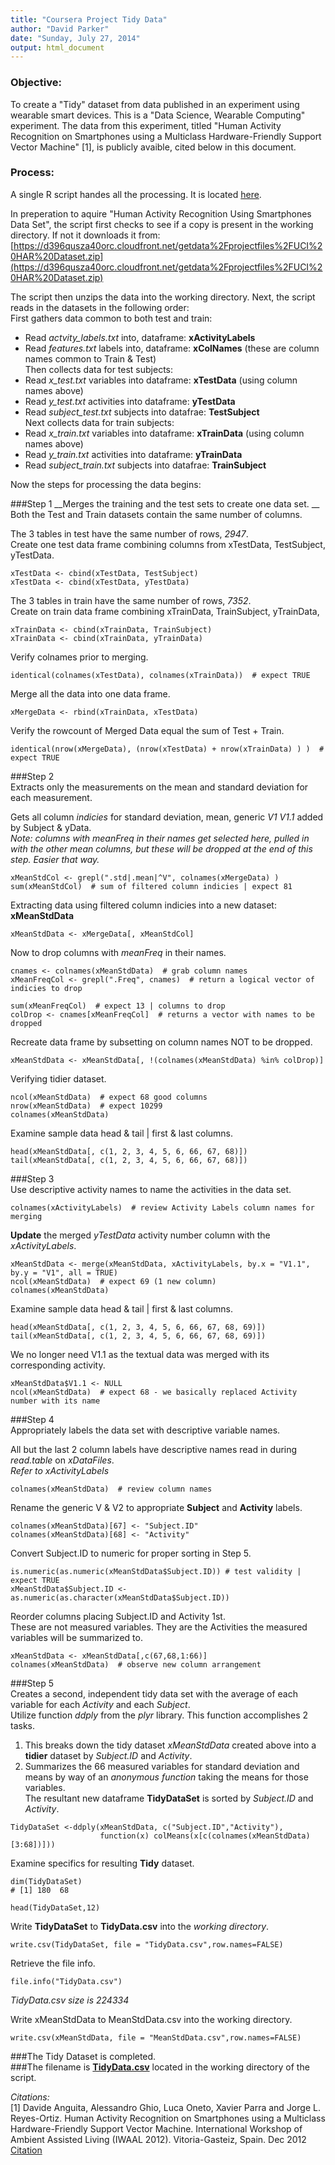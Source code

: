 ```yaml
---
title: "Coursera Project Tidy Data"
author: "David Parker"
date: "Sunday, July 27, 2014"
output: html_document
---
```


### Objective:
To create a "Tidy" dataset from data published in an experiment using wearable smart devices. This is a "Data Science, Wearable Computing" experiment. The data from this experiment, titled "Human Activity Recognition on Smartphones using a Multiclass Hardware-Friendly Support Vector Machine" [1], is publicly avaible, cited below in this document.

### Process:
A single R script handes all the processing. It is located [here](https://github.com/davparker/DataScience_03_Project/blob/master/run_analysis.R).  
  
In preperation to aquire "Human Activity Recognition Using Smartphones Data Set", the script first checks to see if a copy is present in the working directory. If not it downloads it from:  
[https://d396qusza40orc.cloudfront.net/getdata%2Fprojectfiles%2FUCI%20HAR%20Dataset.zip](https://d396qusza40orc.cloudfront.net/getdata%2Fprojectfiles%2FUCI%20HAR%20Dataset.zip)  
  
The script then unzips the data into the working directory. Next, the script reads in the datasets in the following order:  
First gathers data common to both test and train:  
+ Read *actvity_labels.txt* into, dataframe: __xActivityLabels__  
+ Read *features.txt* labels into, dataframe: __xColNames__ (these are column names common to Train & Test)  
Then collects data for test subjects:  
+ Read *x_test.txt* variables into dataframe: __xTestData__ (using column names above)  
+ Read *y_test.txt* activities into dataframe: __yTestData__  
+ Read *subject_test.txt* subjects into datafrae: __TestSubject__  
Next collects data for train subjects:  
+ Read *x_train.txt* variables into dataframe: __xTrainData__ (using column names above)  
+ Read *y_train.txt* activities into dataframe: __yTrainData__  
+ Read *subject_train.txt* subjects into datafrae: __TrainSubject__  
  
Now the steps for processing the data begins:    
  
###Step 1
__Merges the training and the test sets to create one data set. __  
Both the Test and Train datasets contain the same number of columns.  
  
The 3 tables in test have the same number of rows, _2947_.  
Create one test data frame combining columns from xTestData, TestSubject, yTestData.  
```{r}  
xTestData <- cbind(xTestData, TestSubject)   
xTestData <- cbind(xTestData, yTestData)   
```  
  
The 3 tables in train have the same number of rows, _7352_.  
Create on train data frame combining xTrainData, TrainSubject, yTrainData,  
```{r}  
xTrainData <- cbind(xTrainData, TrainSubject)  
xTrainData <- cbind(xTrainData, yTrainData)  
```  
  
Verify colnames prior to merging.  
```{r}  
identical(colnames(xTestData), colnames(xTrainData))  # expect TRUE  
```  
  
Merge all the data into one data frame.  
```{r}  
xMergeData <- rbind(xTrainData, xTestData)  
```  
  
Verify the rowcount of Merged Data equal the sum of Test + Train.  
```{r}  
identical(nrow(xMergeData), (nrow(xTestData) + nrow(xTrainData) ) )  # expect TRUE  
```  
  
###Step 2  
Extracts only the measurements on the mean and standard deviation for each measurement.  
  
Gets all column _indicies_ for standard deviation, mean, generic _V1_ _V1.1_ added by Subject & yData.  
_Note: columns with meanFreq in their names get selected here, pulled in with the other mean columns, but these will be dropped at the end of this step. Easier that way._    
```{r}  
xMeanStdCol <- grepl(".std|.mean|^V", colnames(xMergeData) )  
sum(xMeanStdCol)  # sum of filtered column indicies | expect 81  
```  
  
Extracting data using filtered column indicies into a new dataset: __xMeanStdData__  
```{r}  
xMeanStdData <- xMergeData[, xMeanStdCol]  
```  
Now to drop columns with _meanFreq_ in their names.  
```{r}  
cnames <- colnames(xMeanStdData)  # grab column names  
xMeanFreqCol <- grepl(".Freq", cnames)  # return a logical vector of indicies to drop  
```  
```{r}  
sum(xMeanFreqCol)  # expect 13 | columns to drop  
colDrop <- cnames[xMeanFreqCol]  # returns a vector with names to be dropped  
```  
  
Recreate data frame by subsetting on column names NOT to be dropped.  
```{r}  
xMeanStdData <- xMeanStdData[, !(colnames(xMeanStdData) %in% colDrop)]  
```  
Verifying tidier dataset.  
```{r}  
ncol(xMeanStdData)  # expect 68 good columns  
nrow(xMeanStdData)  # expect 10299  
colnames(xMeanStdData)  
```  
Examine sample data head & tail | first & last columns.  
```{r}  
head(xMeanStdData[, c(1, 2, 3, 4, 5, 6, 66, 67, 68)])  
tail(xMeanStdData[, c(1, 2, 3, 4, 5, 6, 66, 67, 68)])  
```  
  
###Step 3  
Use descriptive activity names to name the activities in the data set.  
```{r}  
colnames(xActivityLabels)  # review Activity Labels column names for merging  
```  

__Update__ the merged _yTestData_ activity number column with the _xActivityLabels_.  
```{r}  
xMeanStdData <- merge(xMeanStdData, xActivityLabels, by.x = "V1.1", by.y = "V1", all = TRUE)  
ncol(xMeanStdData)  # expect 69 (1 new column)  
colnames(xMeanStdData)  
```  
Examine sample data head & tail | first & last columns.  
```{r}  
head(xMeanStdData[, c(1, 2, 3, 4, 5, 6, 66, 67, 68, 69)])  
tail(xMeanStdData[, c(1, 2, 3, 4, 5, 6, 66, 67, 68, 69)])  
```  
We no longer need V1.1 as the textual data was merged with its corresponding activity.  
```{r}  
xMeanStdData$V1.1 <- NULL  
ncol(xMeanStdData)  # expect 68 - we basically replaced Activity number with its name  
```  
  
###Step 4  
Appropriately labels the data set with descriptive variable names.  
  
All but the last 2 column labels have descriptive names read in during _read.table_ on _xDataFiles_.  
_Refer to xActivityLabels_  
```{r}  
colnames(xMeanStdData)  # review column names  
```  
Rename the generic V & V2 to appropriate __Subject__ and __Activity__ labels.  
```{r}  
colnames(xMeanStdData)[67] <- "Subject.ID"  
colnames(xMeanStdData)[68] <- "Activity"  
```  
Convert Subject.ID to numeric for proper sorting in Step 5.  
```{r}  
is.numeric(as.numeric(xMeanStdData$Subject.ID)) # test validity | expect TRUE  
xMeanStdData$Subject.ID <- as.numeric(as.character(xMeanStdData$Subject.ID))  
```  
Reorder columns placing Subject.ID and Activity 1st.  
These are not measured variables. They are the Activities the measured variables will be summarized to.  
```{r}  
xMeanStdData <- xMeanStdData[,c(67,68,1:66)]  
colnames(xMeanStdData)  # observe new column arrangement  
``` 
  
###Step 5  
Creates a second, independent tidy data set with the average of each variable for each _Activity_ and each _Subject_.  
Utilize function _ddply_ from the _plyr_ library. This function accomplishes 2 tasks.  
1. This breaks down the tidy dataset _xMeanStdData_ created above into a __tidier__ dataset by _Subject.ID_ and _Activity_.  
2. Summarizes the 66 measured variables for standard deviation and means by way of an _anonymous function_ taking the means for those variables.  
The resultant new dataframe __TidyDataSet__ is sorted by _Subject.ID_ and _Activity_.  

```{r}  
TidyDataSet <-ddply(xMeanStdData, c("Subject.ID","Activity"),  
                    function(x) colMeans(x[c(colnames(xMeanStdData)[3:68])]))  
```  
Examine specifics for resulting __Tidy__ dataset.  
```{r}  
dim(TidyDataSet)  
# [1] 180  68  
```  
```{r}  
head(TidyDataSet,12)  
```  
  
Write __TidyDataSet__ to __TidyData.csv__ into the _working directory_.  
```{r}  
write.csv(TidyDataSet, file = "TidyData.csv",row.names=FALSE)  
```  
  
Retrieve the file info.  
```{r}  
file.info("TidyData.csv")  
```
_TidyData.csv size is 224334_  
  
Write xMeanStdData to MeanStdData.csv  into the working directory.  
```{r}  
write.csv(xMeanStdData, file = "MeanStdData.csv",row.names=FALSE)  
```  

###The Tidy Dataset is completed.  
###The filename is [__TidyData.csv__](https://github.com/davparker/DataScience_03_Project/blob/master/TidyData.csv) located in the working directory of the script.  
  
    
    


_Citations:_  
[1] Davide Anguita, Alessandro Ghio, Luca Oneto, Xavier Parra and Jorge L. Reyes-Ortiz. Human Activity Recognition on Smartphones using a Multiclass Hardware-Friendly Support Vector Machine. International Workshop of Ambient Assisted Living (IWAAL 2012). Vitoria-Gasteiz, Spain. Dec 2012
[Citation](http://archive.ics.uci.edu/ml/datasets/Human+Activity+Recognition+Using+Smartphones)